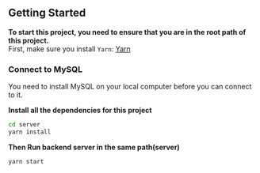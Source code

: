 ## Getting Started

**To start this project, you need to ensure that you are in the root path of this project.**<br/>
First, make sure you install `Yarn`: [Yarn](https://classic.yarnpkg.com/lang/en/docs/install/#debian-stable)

### Connect to MySQL

You need to install MySQL on your local computer before you can connect to it.

**Install all the dependencies for this project**

```bash
cd server
yarn install
```

**Then Run backend server in the same path(server)**

```bash
yarn start
```
